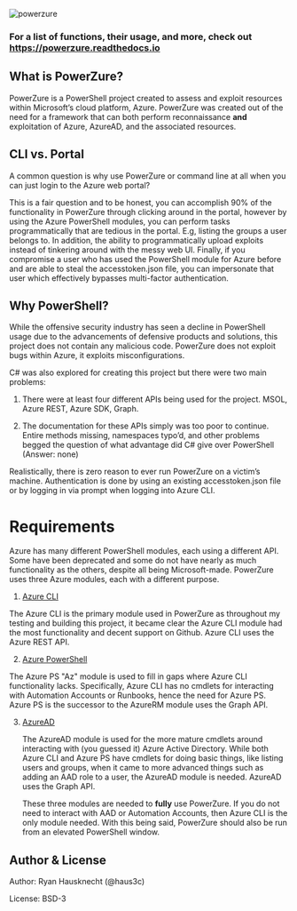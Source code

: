 ![powerzure](https://i.imgur.com/d5B0U0B.png)

### For a list of functions, their usage, and more, check out https://powerzure.readthedocs.io


## What is PowerZure?

PowerZure is a PowerShell project created to assess and exploit resources within
Microsoft’s cloud platform, Azure. PowerZure was created out of the need for a
framework that can both perform reconnaissance **and** exploitation of Azure, AzureAD, and the associated resources.

## CLI vs. Portal

A common question is why use PowerZure or command line at all when you can just
login to the Azure web portal?

This is a fair question and to be honest, you can accomplish 90% of the
functionality in PowerZure through clicking around in the portal, however by
using the Azure PowerShell modules, you can perform tasks programmatically that
are tedious in the portal. E.g, listing the groups a user belongs to. In
addition, the ability to programmatically upload exploits instead of tinkering
around with the messy web UI. Finally, if you compromise a user who has used the
PowerShell module for Azure before and are able to steal the accesstoken.json
file, you can impersonate that user which effectively bypasses multi-factor
authentication.

## Why PowerShell?

While the offensive security industry has seen a decline in PowerShell usage due
to the advancements of defensive products and solutions, this project does not
contain any malicious code. PowerZure does not exploit bugs within Azure, it
exploits misconfigurations.

C\# was also explored for creating this project but there were two main
problems:

1.  There were at least four different APIs being used for the project. MSOL,
    Azure REST, Azure SDK, Graph.

2.  The documentation for these APIs simply was too poor to continue. Entire
    methods missing, namespaces typo’d, and other problems begged the question
    of what advantage did C\# give over PowerShell (Answer: none)

Realistically, there is zero reason to ever run PowerZure on a victim’s machine.
Authentication is done by using an existing accesstoken.json file or by logging
in via prompt when logging into Azure CLI.

# Requirements

Azure has many different PowerShell modules, each using a different API. Some
have been deprecated and some do not have nearly as much functionality as the
others, despite all being Microsoft-made. PowerZure uses three Azure modules,
each with a different purpose.

1.  [Azure
    CLI](https://docs.microsoft.com/en-us/cli/azure/?view=azure-cli-latest)

The Azure CLI is the primary module used in PowerZure as throughout my
testing and building this project, it became clear the Azure CLI module
had the most functionality and decent support on Github. Azure CLI uses the Azure REST API.

2.  [Azure
    PowerShell](https://docs.microsoft.com/en-us/powershell/azure/?view=azps-4.2.0)

The Azure PS "Az" module is used to fill in gaps where Azure CLI
functionality lacks. Specifically, Azure CLI has no cmdlets for
interacting with Automation Accounts or Runbooks, hence the need for
Azure PS. Azure PS is the successor to the AzureRM module uses the Graph API.

3.  [AzureAD](https://docs.microsoft.com/en-us/powershell/module/Azuread/?view=azureadps-2.0)

    The AzureAD module is used for the more mature cmdlets around interacting
    with (you guessed it) Azure Active Directory. While both Azure CLI and Azure
    PS have cmdlets for doing basic things, like listing users and groups, when
    it came to more advanced things such as adding an AAD role to a user, the
    AzureAD module is needed. AzureAD uses the Graph API.

    These three modules are needed to **fully** use PowerZure. If you do not
    need to interact with AAD or Automation Accounts, then Azure CLI is the only
    module needed. With this being said, PowerZure should also be run from an
    elevated PowerShell window.

## Author & License

Author: Ryan Hausknecht (@haus3c)

License: BSD-3
